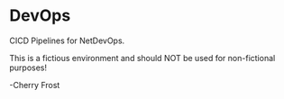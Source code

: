 # DevOps
CICD Pipelines for NetDevOps.

This is a fictious environment and should NOT be used for non-fictional purposes!

-Cherry Frost
